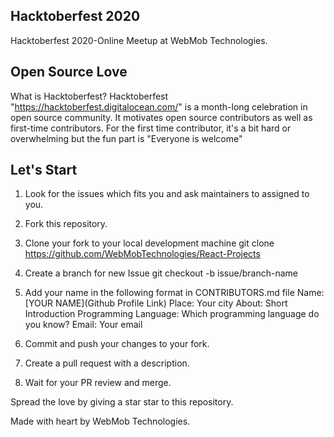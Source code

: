 Hacktoberfest 2020
-------------------------

Hacktoberfest 2020-Online Meetup at WebMob Technologies.

Open Source Love
-----------------

What is Hacktoberfest?
Hacktoberfest "https://hacktoberfest.digitalocean.com/" is a month-long celebration in open source community. It motivates open source contributors as well as first-time contributors. For the first time contributor, it's a bit hard or overwhelming but the fun part is "Everyone is welcome"

Let's Start
------------

1. Look for the issues which fits you and ask maintainers to assigned to you.
2. Fork this repository.
3. Clone your fork to your local development machine
        git clone https://github.com/WebMobTechnologies/React-Projects
4. Create a branch for new Issue
        git checkout -b issue/branch-name
5. Add your name in the following format in CONTRIBUTORS.md file
        Name: [YOUR NAME](Github Profile Link)
        Place: Your city
        About: Short Introduction
        Programming Language: Which programming language do you know?
        Email: Your email

6. Commit and push your changes to your fork.
7. Create a pull request with a description.
8. Wait for your PR review and merge.

Spread the love by giving a star star to this repository.

Made with heart by WebMob Technologies.
